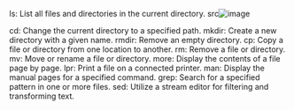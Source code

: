 ls: List all files and directories in the current directory.
src![image](https://github.com/akriti-kesarwani/sem_2_O-S/assets/142775584/f38d2b4e-a375-4cc0-9b7e-ec48b6d3369c)

cd: Change the current directory to a specified path.
mkdir: Create a new directory with a given name.
rmdir: Remove an empty directory.
cp: Copy a file or directory from one location to another.
rm: Remove a file or directory.
mv: Move or rename a file or directory.
more: Display the contents of a file page by page.
lpr: Print a file on a connected printer.
man: Display the manual pages for a specified command.
grep: Search for a specified pattern in one or more files.
sed: Utilize a stream editor for filtering and transforming text.
